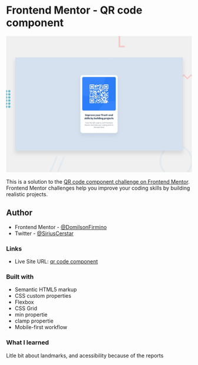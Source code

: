 # Frontend Mentor - QR code component

![Design preview for the QR code component coding challenge](./design/desktop-preview.jpg)

This is a solution to the [QR code component challenge on Frontend Mentor](https://www.frontendmentor.io/challenges/qr-code-component-iux_sIO_H). Frontend Mentor challenges help you improve your coding skills by building realistic projects.

## Author

- Frontend Mentor - [@DomilsonFirmino](https://www.frontendmentor.io/profile/DomilsonFirmino)
- Twitter - [@SiriusCerstar](https://twitter.com/SiriusCerstar)

### Links

- Live Site URL: [qr code component](https://domilsonfirmino.github.io/qr-code-component-main/)

### Built with

- Semantic HTML5 markup
- CSS custom properties
- Flexbox
- CSS Grid
- min propertie
- clamp propertie
- Mobile-first workflow

### What I learned

Litle bit about landmarks, and acessibility because of the reports
